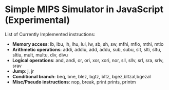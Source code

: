 Simple MIPS Simulator in JavaScript (Experimental)
==================================================
<!---
This is an experimental project after taking the computer architecture course during my undergraduate study. Basically it provides a basic playground for MIPS assembly. However, only a limited set of instructions are available due to limited time:
-->

List of Currently Implemented instructions:
- **Memory access**: lb, lbu, lh, lhu, lui, lw, sb, sh, sw, mfhi, mflo, mthi, mtlo
- **Arithmetic operations**: addi, addiu, add, addu, sub, subu, slt, slti, sltu, sltiu, mult, multu, div, divu
- **Logical operations**: and, andi, or, ori, xor, xori, nor, sll, sllv, srl, sra, srlv, srav
- **Jump**: j, jr
- **Conditional branch**: beq, bne, blez, bgtz, bltz, bgez,bltzal,bgezal
- **Misc/Pseudo instructions**: nop, break, print prints, printm
<!---
It should be noted that the detailed 5-stage pipeline implementation does not reflect any real MIPS processor. It is my own implantation for my course project, where the branching logic was put in the instruction decoding stage. The memory model is also ideal so there is no additional delay in the writeback stage.

I have implemented both the functional simulator and the pipeline simulator, both of which can be found in SimpleMIPS.js. A mini-assembler is also included. While the basic "to upper case" program works well, it is not guaranteed to be bug-free (probably lots of bugs). [jQuery](http://jquery.com/) and [Normalize.css](http://necolas.github.io/normalize.css/) was used when implementing the interface.

**IMPORTANT: Unfortunately, since I no longer work in this area, I will no longer maintain this project (so please no pull request). I released it here for anyone interested. Feel free to check the code and modify it as you wish. Have fun :)**
-->